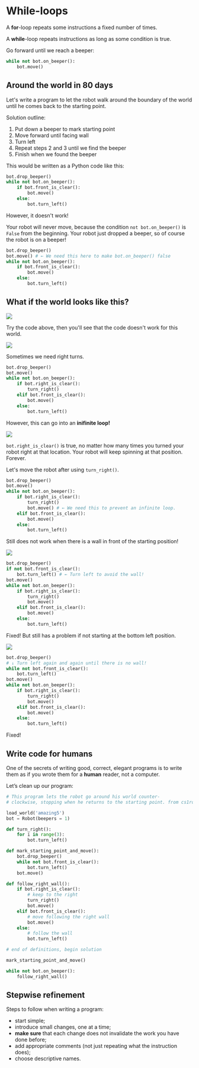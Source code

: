 # While-loops

A **for**-loop repeats some instructions a fixed number of times. 

A **while**-loop repeats instructions as long as some condition is true.

Go forward until we reach a beeper:

```python
while not bot.on_beeper(): 
    bot.move()
```

## Around the world in 80 days

Let's write a program to let the robot walk around the boundary of the world until he comes back to the starting point.

Solution outline:

1. Put down a beeper to mark starting point
2. Move forward until facing wall
3. Turn left
4. Repeat steps 2 and 3 until we find the beeper 
5. Finish when we found the beeper

This would be written as a Python code like this:

```python
bot.drop_beeper()
while not bot.on_beeper():
    if bot.front_is_clear(): 
        bot.move()
    else:
        bot.turn_left()
```

However, it doesn't work!

Your robot will never move, because the condition `not bot.on_beeper()` is `False` from the beginning. Your robot just dropped a beeper, so of course the robot is on a beeper!

```python
bot.drop_beeper()
bot.move() # ← We need this here to make bot.on_beeper() false 
while not bot.on_beeper():
    if bot.front_is_clear(): 
        bot.move()
    else:
        bot.turn_left()
```

## What if the world looks like this?

<img src="../assets/03-3-amazing2-init.png" style="max-width:320px" />

Try the code above, then you'll see that the code doesn't work for this world.

<img src="../assets/03-3-amazing2.png" style="max-width:320px" />

Sometimes we need right turns.

```python
bot.drop_beeper()
bot.move() 
while not bot.on_beeper():
    if bot.right_is_clear():
        turn_right()
    elif bot.front_is_clear(): 
        bot.move()
    else:
        bot.turn_left()
```

However, this can go into an **inifinite loop!**

<img src="../assets/03-3-amazing2-inf.png" style="max-width:320px" />

`bot.right_is_clear()` is true, no matter how many times you turned your robot right at that location. Your robot will keep spinning at that position. Forever.

Let's move the robot after using `turn_right()`. 

```python
bot.drop_beeper()
bot.move() 
while not bot.on_beeper():
    if bot.right_is_clear():
        turn_right()
        bot.move() # ← We need this to prevent an infinite loop.
    elif bot.front_is_clear(): 
        bot.move()
    else:
        bot.turn_left()
```

Still does not work when there is a wall in front of the starting position!

<img src="../assets/03-3-face-wall.png" style="max-width:320px" />

```python
bot.drop_beeper()
if not bot.front_is_clear():
    bot.turn_left() # ← Turn left to avoid the wall!
bot.move() 
while not bot.on_beeper():
    if bot.right_is_clear():
        turn_right()
        bot.move() 
    elif bot.front_is_clear(): 
        bot.move()
    else:
        bot.turn_left()
```

Fixed! But still has a problem if not starting at the bottom left position.

<img src="../assets/03-3-open-behind.png" style="max-width:320px" />

```python
bot.drop_beeper()
# ↓ Turn left again and again until there is no wall!
while not bot.front_is_clear(): 
    bot.turn_left() 
bot.move() 
while not bot.on_beeper():
    if bot.right_is_clear():
        turn_right()
        bot.move() 
    elif bot.front_is_clear(): 
        bot.move()
    else:
        bot.turn_left()
```

Fixed!

## Write code for humans

One of the secrets of writing good, correct, elegant programs is to write them as if you wrote them for a **human** reader, not a computer. 

Let’s clean up our program:

```python
# This program lets the robot go around his world counter-
# clockwise, stopping when he returns to the starting point. from cs1robots import *

load_world('amazing5')
bot = Robot(beepers = 1)

def turn_right(): 
    for i in range(3): 
        bot.turn_left()

def mark_starting_point_and_move(): 
    bot.drop_beeper()
    while not bot.front_is_clear():
        bot.turn_left()
    bot.move()

def follow_right_wall():
    if bot.right_is_clear():
        # keep to the right
        turn_right()
        bot.move() 
    elif bot.front_is_clear(): 
        # move following the right wall
        bot.move()
    else:
        # follow the wall
        bot.turn_left()

# end of definitions, begin solution

mark_starting_point_and_move()

while not bot.on_beeper(): 
    follow_right_wall()
```

## Stepwise refinement

Steps to follow when writing a program:

- start simple;
- introduce small changes, one at a time;
- **make sure** that each change does not invalidate the work
you have done before;
- add appropriate comments (not just repeating what the
instruction does);
- choose descriptive names.